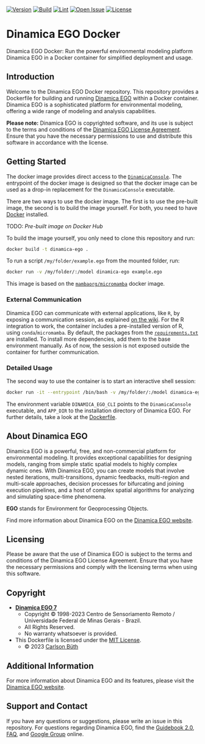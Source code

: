 [![Version](https://img.shields.io/badge/version-7.4-blue.svg)](https://dinamicaego.com/dinamica-7/)
[![Build](https://github.com/cbueth/dinamica-ego-docker/actions/workflows/docker-build-test-push.yml/badge.svg)](https://github.com/cbueth/dinamica-ego-docker/actions/workflows/docker-build-test-push.yml)
[![Lint](https://github.com/cbueth/dinamica-ego-docker/actions/workflows/lint.yml/badge.svg)](https://github.com/cbueth/dinamica-ego-docker/actions/workflows/lint.yml)
[![Open Issue](https://img.shields.io/github/issues/cbueth/dinamica-ego-docker.svg)](https://github.com/cbueth/dinamica-ego-docker/issues)
[![License](https://img.shields.io/badge/license-MIT-green.svg)](https://opensource.org/licenses/MIT)

# Dinamica EGO Docker

Dinamica EGO Docker: Run the powerful environmental modeling platform Dinamica EGO in a Docker container for simplified deployment and usage.

## Introduction

Welcome to the Dinamica EGO Docker repository. This repository provides a 
Dockerfile for building and running [Dinamica EGO](https://www.dinamicaego.com/)
within a Docker container. Dinamica EGO is a sophisticated platform for 
environmental modeling, offering a wide range of modeling and analysis capabilities.

**Please note:**
Dinamica EGO is copyrighted software, and its use is subject to the terms and 
conditions of the [Dinamica EGO License Agreement](https://dinamicaego.com/license/).
Ensure that you have the necessary permissions to use and distribute this software 
in accordance with the license.

## Getting Started

The docker image provides direct access to the
[`DinamicaConsole`](https://dinamicaego.com/dinamica/dokuwiki/doku.php?id=tutorial:dinamica_ego_script_language_and_console_launcher).
The entrypoint of the docker image is designed so that the docker image can be used as
a drop-in replacement for the `DinamicaConsole` executable.

There are two ways to use the docker image. The first is to use the pre-built image,
the second is to build the image yourself. For both, you need to have
[Docker](https://docs.docker.com/get-docker/) installed.

TODO: _Pre-built image on Docker Hub_

To build the image yourself, you only need to clone this repository and run:

```bash
docker build -t dinamica-ego .
```

To run a script `/my/folder/example.ego` from the mounted folder, run:

```bash
docker run -v /my/folder/:/model dinamica-ego example.ego
```

This image is based on the
[`mambaorg/micromamba`](https://github.com/mamba-org/micromamba-docker) docker image.

### External Communication

Dinamica EGO can communicate with external applications, like `R`, by exposing a 
communication session, as explained
[on the wiki](https://dinamicaego.com/dinamica/dokuwiki/doku.php?id=external_communication).
For the R integration to work, the container includes a pre-installed version of R, 
using `conda`/`micromamba`.
By default, the packages from the [`requirements.txt`](requirements.txt) are installed.
To install more dependencies, add them to the base environment manually.
As of now, the session is not exposed outside the container for further communication.


### Detailed Usage

The second way to use the container is to start an interactive shell session:

```bash
docker run -it --entrypoint /bin/bash -v /my/folder/:/model dinamica-ego
```

The environment variable `DINAMICA_EGO_CLI` points to the `DinamicaConsole` executable,
and `APP_DIR` to the installation directory of Dinamica EGO.
For further details, take a look at the [Dockerfile](Dockerfile).

   
## About Dinamica EGO

Dinamica EGO is a powerful, free, and non-commercial platform for environmental
modeling. It provides exceptional capabilities for designing models, ranging from 
simple static spatial models to highly complex dynamic ones. With Dinamica EGO, you 
can create models that involve nested iterations, multi-transitions, dynamic 
feedbacks, multi-region and multi-scale approaches, decision processes for 
bifurcating and joining execution pipelines, and a host of complex spatial 
algorithms for analyzing and simulating space-time phenomena.

**EGO** stands for Environment for Geoprocessing Objects.

Find more information about Dinamica EGO on the
[Dinamica EGO website](https://www.dinamicaego.com/).

## Licensing

Please be aware that the use of Dinamica EGO is subject to the terms and conditions of the Dinamica EGO License Agreement. Ensure that you have the necessary permissions and comply with the licensing terms when using this software.

## Copyright

- [**Dinamica EGO 7**](https://dinamicaego.com/license/)
  - Copyright © 1998-2023 Centro de Sensoriamento Remoto / Universidade Federal de Minas Gerais - Brazil.
  - All Rights Reserved.
  - No warranty whatsoever is provided.
- This Dockerfile is licensed under the [MIT License](LICENSE).
  - © 2023 [Carlson Büth](https://cbueth.de/) 

## Additional Information

For more information about Dinamica EGO and its features, please visit the [Dinamica EGO website](http://www.csr.ufmg.br/dinamica/).

## Support and Contact

If you have any questions or suggestions, please write an issue in this repository.
For questions regarding Dinamica EGO, find the
[Guidebook 2.0](https://www.dinamicaego.com/dokuwiki/doku.php?id=guidebook_start),
[FAQ](https://dinamicaego.com/dokuwiki/doku.php?id=faq), and
[Google Group](https://groups.google.com/g/dinamica-ego) online.